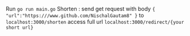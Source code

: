 Run `go run main.go`
Shorten : send get request with body `{
    "url":"https:///www.github.com/NischalGautam8"
}` to `localhost:3000/shorten`
access full url `localhost:3000/redirect/{your short url}`
